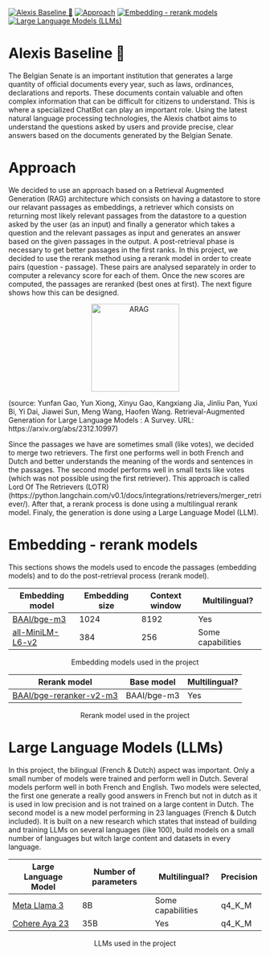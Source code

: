 [![Alexis Baseline 🤖](https://img.shields.io/badge/Introduction-blue)](#alexis-baseline-)
[![Approach](https://img.shields.io/badge/Approach-blue)](#approach)
[![Embedding - rerank models](https://img.shields.io/badge/Embedding---Rerank-Models-blue)](#embedding---rerank-models)
[![Large Language Models (LLMs)](https://img.shields.io/badge/LLMs-blue)](#large-language-models-llms)


# Alexis Baseline 🤖

The Belgian Senate is an important institution that generates a large quantity of official documents every year, such as laws, ordinances, declarations and reports. These documents contain valuable and often complex information that can be difficult for citizens to understand. This is where a specialized ChatBot can play an important role. Using the latest natural language processing technologies, the Alexis chatbot aims to understand the questions asked by users and provide precise, clear answers based on the documents generated by the Belgian Senate.


# Approach

We decided to use an approach based on a Retrieval Augmented Generation (RAG) architecture which consists on having a datastore to store our relavant passages as embeddings, a retriever which consists on returning most likely relevant passages from the datastore to a question asked by the user (as an input) and finally a generator which takes a question and the relevant passages as input and generates an answer based on the given passages in the output. 
A post-retrieval phase is necessary to get better passages in the first ranks. In this project, we decided to use the rerank method using a rerank model in order to create pairs (question - passage). These pairs are analysed separately in order to computer a relevancy score for each of them. Once the new scores are computed, the passages are reranked (best ones at first). 
The next figure shows how this can be designed.
<div align="center">
  <img src="https://github.com/belgiansenate/alexis-baseline/assets/56476929/fa8958df-7f22-4084-812e-f27aa9e0fcfb" alt="ARAG" width="175"/>
</div>
<p>(source: Yunfan Gao, Yun Xiong, Xinyu Gao, Kangxiang Jia, Jinliu Pan, Yuxi Bi, Yi Dai, Jiawei Sun, Meng Wang, Haofen Wang. Retrieval-Augmented Generation for Large Language Models : A Survey. URL: https://arxiv.org/abs/2312.10997)</p>
Since the passages we have are sometimes small (like votes), we decided to merge two retrievers. The first one performs well in both French and Dutch and better understands the meaning of the words and sentences in the passages. The second model performs well in small texts like votes (which was not possible using the first retriever). This approach is called Lord Of The Retrievers (LOTR) (https://python.langchain.com/v0.1/docs/integrations/retrievers/merger_retriever/). After that, a rerank process is done using a multilingual rerank model. Finaly, the generation is done using a Large Language Model (LLM).

# Embedding - rerank models

This sections shows the models used to encode the passages (embedding models) and to do the post-retrieval process (rerank model). 
<div align="center">
  
| Embedding model | Embedding size | Context window | Multilingual? |
| ----- | -------------- | -------------- | ------------ |
| [BAAI/bge-m3](https://github.com/FlagOpen/FlagEmbedding)|1024 | 8192 | Yes |
| [all-MiniLM-L6-v2](https://www.sbert.net/docs/sentence_transformer/pretrained_models.html) | 384 | 256 | Some capabilities |

  <p>Embedding models used in the project</p>
</div>

<div align="center">
  
| Rerank model | Base model | Multilingual? |
| -------------------- | ---------- | ------------- |
| [BAAI/bge-reranker-v2-m3](https://github.com/FlagOpen/FlagEmbedding)| BAAI/bge-m3 | Yes |

  <p>Rerank model used in the project</p>
</div>

# Large Language Models (LLMs)

In this project, the bilingual (French & Dutch) aspect was important. Only a small number of models were trained and perform well in Dutch. Several models perform well in both French and English. Two models were selected, the first one generate a really good answers in French but not in dutch as it is used in low precision and is not trained on a large content in Dutch.
The second model is a new model performing in 23 languages (French & Dutch included). It is built on a new research which states that instead of building and training LLMs on several languages (like 100), build models on a small number of languages but witch large content and datasets in every language. 

<div align="center">
  
| Large Language Model | Number of parameters | Multilingual? | Precision |
| -------------------- | -------------------- |-------------- | --------- |
| [Meta Llama 3](https://llama.meta.com/llama3/)  | 8B | Some capabilities | q4_K_M |
| [Cohere Aya 23](https://cohere.com/research/papers/aya-command-23-8b-and-35b-technical-report-2024-05-23) | 35B | Yes | q4_K_M |         
  <p>LLMs used in the project</p>
</div>
